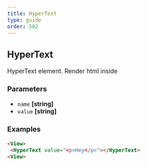 ```yaml
---
title: HyperText
type: guide
order: 502
---
```


## HyperText

HyperText element. Render html inside

### Parameters

-   `name` **[string]** 
-   `value` **[string]** 

### Examples

```html
<View>
 <HyperText value="<p>Hey</p>"></HyperText>
<View>
```
